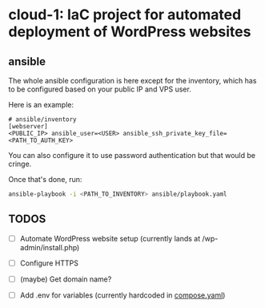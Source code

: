 # cloud-1: IaC project for automated deployment of WordPress websites
## ansible 
The whole ansible configuration is here except for the inventory, which has to be configured based on your public IP and VPS user.

Here is an example:
```
# ansible/inventory
[webserver]
<PUBLIC_IP> ansible_user=<USER> ansible_ssh_private_key_file=<PATH_TO_AUTH_KEY>
```
You can also configure it to use password authentication but that would be cringe.

Once that's done, run:
```sh
ansible-playbook -i <PATH_TO_INVENTORY> ansible/playbook.yaml
```

## TODOS

- [ ] Automate WordPress website setup (currently lands at /wp-admin/install.php)
- [ ] Configure HTTPS
- [ ] (maybe) Get domain name?
- [ ] Add .env for variables (currently hardcoded in [compose.yaml](compose.yaml))

